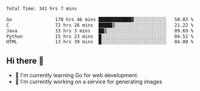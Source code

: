 <!--START_SECTION:waka-->

```txt
Total Time: 341 hrs 7 mins

Go                170 hrs 46 mins ████████████▓░░░░░░░░░░░░   50.03 %
C                 72 hrs 26 mins  █████▒░░░░░░░░░░░░░░░░░░░   21.22 %
Java              33 hrs 3 mins   ██▒░░░░░░░░░░░░░░░░░░░░░░   09.69 %
Python            15 hrs 23 mins  █░░░░░░░░░░░░░░░░░░░░░░░░   04.51 %
HTML              13 hrs 39 mins  █░░░░░░░░░░░░░░░░░░░░░░░░   04.00 %
```

<!--END_SECTION:waka-->

## Hi there 👋
- 🌱 I'm currently learning Go for web development.
- 🔭 I'm currently working on a service for generating images 

<!--
**prorok210/prorok210** is a ✨ _special_ ✨ repository because its `README.md` (this file) appears on your GitHub profile.

Here are some ideas to get you started:

- 🔭 I’m currently working on ...
- 🌱 I’m currently learning ...
- 👯 I’m looking to collaborate on ...
- 🤔 I’m looking for help with ...
- 💬 Ask me about ...
- 📫 How to reach me: ...
- 😄 Pronouns: ...
- ⚡ Fun fact: ...
-->
